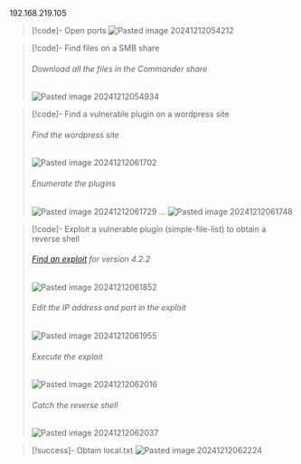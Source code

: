 192.168.219.105

>[!code]- Open ports
>![Pasted image 20241212054212](Images/Pasted%20image%2020241212054212.png)

>[!code]- Find files on a SMB share
>###### Download all the files in the Commander share
>![Pasted image 20241212054934](Images/Pasted%20image%2020241212054934.png)

>[!code]- Find a vulnerable plugin on a wordpress site
>###### Find the wordpress site
>![Pasted image 20241212061702](Images/Pasted%20image%2020241212061702.png)
>###### Enumerate the plugins
>![Pasted image 20241212061729](Images/Pasted%20image%2020241212061729.png)
>...
>![Pasted image 20241212061748](Images/Pasted%20image%2020241212061748.png)

>[!code]- Exploit a vulnerable plugin (simple-file-list) to obtain a reverse shell
>###### [Find an exploit](https://www.exploit-db.com/exploits/48979) for version 4.2.2
>![Pasted image 20241212061852](Images/Pasted%20image%2020241212061852.png)
>###### Edit the IP address and port in the exploit
>![Pasted image 20241212061955](Images/Pasted%20image%2020241212061955.png)
>###### Execute the exploit
>![Pasted image 20241212062016](Images/Pasted%20image%2020241212062016.png)
>###### Catch the reverse shell
>![Pasted image 20241212062037](Images/Pasted%20image%2020241212062037.png)

>[!success]- Obtain local.txt
>![Pasted image 20241212062224](Images/Pasted%20image%2020241212062224.png)